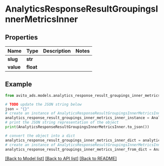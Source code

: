 # AnalyticsResponseResultGroupingsInnerMetricsInner


## Properties

Name | Type | Description | Notes
------------ | ------------- | ------------- | -------------
**slug** | **str** |  | 
**value** | **float** |  | 

## Example

```python
from avito_ads.models.analytics_response_result_groupings_inner_metrics_inner import AnalyticsResponseResultGroupingsInnerMetricsInner

# TODO update the JSON string below
json = "{}"
# create an instance of AnalyticsResponseResultGroupingsInnerMetricsInner from a JSON string
analytics_response_result_groupings_inner_metrics_inner_instance = AnalyticsResponseResultGroupingsInnerMetricsInner.from_json(json)
# print the JSON string representation of the object
print(AnalyticsResponseResultGroupingsInnerMetricsInner.to_json())

# convert the object into a dict
analytics_response_result_groupings_inner_metrics_inner_dict = analytics_response_result_groupings_inner_metrics_inner_instance.to_dict()
# create an instance of AnalyticsResponseResultGroupingsInnerMetricsInner from a dict
analytics_response_result_groupings_inner_metrics_inner_from_dict = AnalyticsResponseResultGroupingsInnerMetricsInner.from_dict(analytics_response_result_groupings_inner_metrics_inner_dict)
```
[[Back to Model list]](../README.md#documentation-for-models) [[Back to API list]](../README.md#documentation-for-api-endpoints) [[Back to README]](../README.md)



